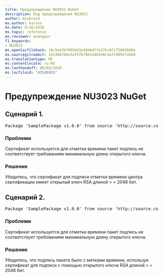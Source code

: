 ```yaml
---
title: Предупреждение NU3023 NuGet
description: Код предупреждения NU3023
author: mishra14
ms.author: karann
ms.date: 8/16/2018
ms.topic: reference
ms.reviewer: anangaur
f1_keywords:
- NU3023
ms.openlocfilehash: 16c5a4fbf905dd1e5846dffe37bc071756858d8a
ms.sourcegitcommit: 1d1406764c6af5fb7801d462e0c4afc9092fa569
ms.translationtype: MT
ms.contentlocale: ru-RU
ms.lasthandoff: 09/04/2018
ms.locfileid: "43545935"
---
```

# <a name="nuget-warning-nu3023"></a>Предупреждение NU3023 NuGet

## <a name="scenario-1"></a>Сценарий 1.

<pre>Package 'SamplePackage v1.0.0' from source 'http://source.com/index.json': The timestamp certificate does not meet a minimum public key length requirement.</pre>

### <a name="issue"></a>Проблеми

Сертификат используется для отметки времени пакет подпись не соответствует требованиям минимальную длину открытого ключа.


### <a name="solution"></a>Решение

Убедитесь, что сертификат для подписи отметки времени центра сертификации имеет открытый ключ RSA длиной > = 2048 бит.



## <a name="scenario-2"></a>Сценарий 2.

<pre>Package 'SamplePackage v1.0.0' from source 'http://source.com/index.json': The primary signature's timestamp certificate does not meet a minimum public key length requirement.</pre>

### <a name="issue"></a>Проблеми

Сертификат используется для отметки времени пакет подпись не соответствует требованиям минимальную длину открытого ключа.


### <a name="solution"></a>Решение

Убедитесь, что подпись пакета было с метками времени, используя сертификат для подписи с помощью открытого ключа RSA длиной > = 2048 бит.



